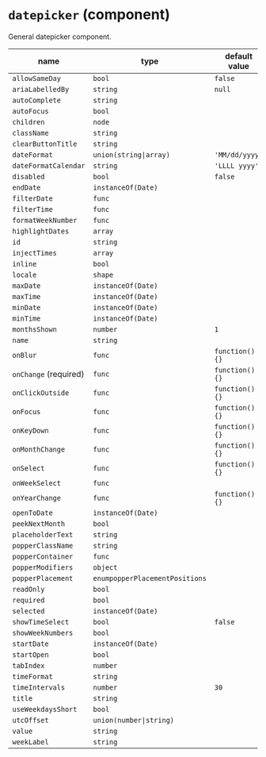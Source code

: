 # `datepicker` (component)

General datepicker component.

| name                  | type                           | default value   | description |
| --------------------- | ------------------------------ | --------------- | ----------- |
| `allowSameDay`        | `bool`                         | `false`         |             |
| `ariaLabelledBy`      | `string`                       | `null`          |             |
| `autoComplete`        | `string`                       |                 |             |
| `autoFocus`           | `bool`                         |                 |             |
| `children`            | `node`                         |                 |             |
| `className`           | `string`                       |                 |             |
| `clearButtonTitle`    | `string`                       |                 |             |
| `dateFormat`          | `union(string\|array)`         | `'MM/dd/yyyy'`  |             |
| `dateFormatCalendar`  | `string`                       | `'LLLL yyyy'`   |             |
| `disabled`            | `bool`                         | `false`         |             |
| `endDate`             | `instanceOf(Date)`             |                 |             |
| `filterDate`          | `func`                         |                 |             |
| `filterTime`          | `func`                         |                 |             |
| `formatWeekNumber`    | `func`                         |                 |             |
| `highlightDates`      | `array`                        |                 |             |
| `id`                  | `string`                       |                 |             |
| `injectTimes`         | `array`                        |                 |             |
| `inline`              | `bool`                         |                 |             |
| `locale`              | `shape`                        |                 |             |
| `maxDate`             | `instanceOf(Date)`             |                 |             |
| `maxTime`             | `instanceOf(Date)`             |                 |             |
| `minDate`             | `instanceOf(Date)`             |                 |             |
| `minTime`             | `instanceOf(Date)`             |                 |             |
| `monthsShown`         | `number`                       | `1`             |             |
| `name`                | `string`                       |                 |             |
| `onBlur`              | `func`                         | `function() {}` |             |
| `onChange` (required) | `func`                         | `function() {}` |             |
| `onClickOutside`      | `func`                         | `function() {}` |             |
| `onFocus`             | `func`                         | `function() {}` |             |
| `onKeyDown`           | `func`                         | `function() {}` |             |
| `onMonthChange`       | `func`                         | `function() {}` |             |
| `onSelect`            | `func`                         | `function() {}` |             |
| `onWeekSelect`        | `func`                         |                 |             |
| `onYearChange`        | `func`                         | `function() {}` |             |
| `openToDate`          | `instanceOf(Date)`             |                 |             |
| `peekNextMonth`       | `bool`                         |                 |             |
| `placeholderText`     | `string`                       |                 |             |
| `popperClassName`     | `string`                       |                 |             |
| `popperContainer`     | `func`                         |                 |             |
| `popperModifiers`     | `object`                       |                 |             |
| `popperPlacement`     | `enumpopperPlacementPositions` |                 |             |
| `readOnly`            | `bool`                         |                 |             |
| `required`            | `bool`                         |                 |             |
| `selected`            | `instanceOf(Date)`             |                 |             |
| `showTimeSelect`      | `bool`                         | `false`         |             |
| `showWeekNumbers`     | `bool`                         |                 |             |
| `startDate`           | `instanceOf(Date)`             |                 |             |
| `startOpen`           | `bool`                         |                 |             |
| `tabIndex`            | `number`                       |                 |             |
| `timeFormat`          | `string`                       |                 |             |
| `timeIntervals`       | `number`                       | `30`            |             |
| `title`               | `string`                       |                 |             |
| `useWeekdaysShort`    | `bool`                         |                 |             |
| `utcOffset`           | `union(number\|string)`        |                 |             |
| `value`               | `string`                       |                 |             |
| `weekLabel`           | `string`                       |                 |             |
